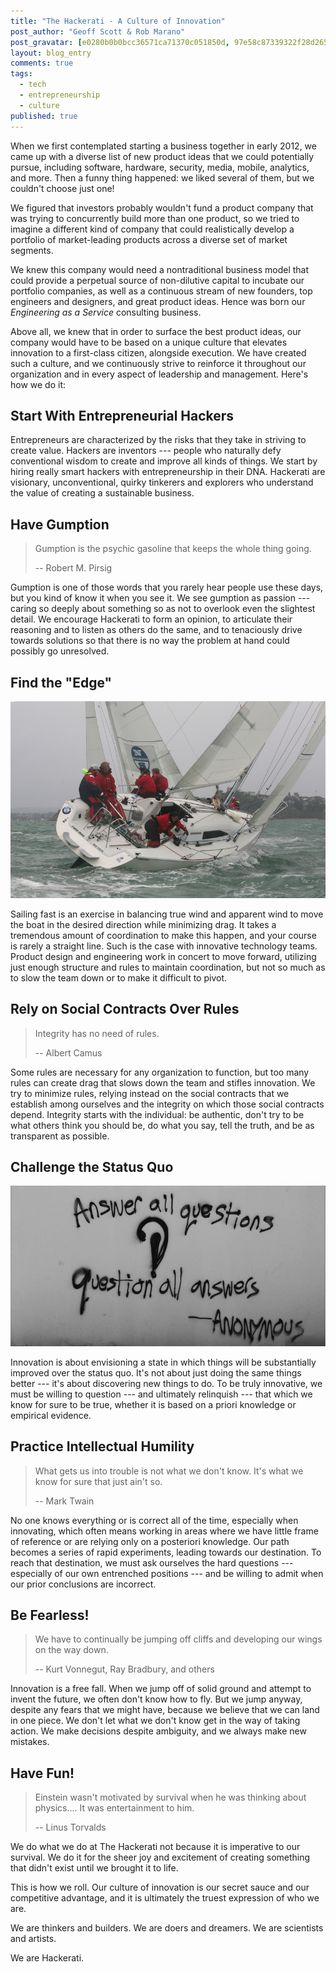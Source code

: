 ```yaml
---
title: "The Hackerati - A Culture of Innovation"
post_author: "Geoff Scott & Rob Marano"
post_gravatar: [e0280b0b0bcc36571ca71370c051850d, 97e58c87339322f28d26550fa2c3eb13]
layout: blog_entry
comments: true
tags: 
  - tech
  - entrepreneurship
  - culture
published: true
---
```


When we first contemplated starting a business together in early 2012, we came up with a diverse list of new product ideas that we could potentially pursue, including software, hardware, security, media, mobile, analytics, and more. Then a funny thing happened: we liked several of them, but we couldn't choose just one!

We figured that investors probably wouldn't fund a product company that was trying to concurrently build more than one product, so we tried to imagine a different kind of company that could realistically develop a portfolio of market-leading products across a diverse set of market segments.

We knew this company would need a nontraditional business model that could provide a perpetual source of non-dilutive capital to incubate our portfolio companies, as well as a continuous stream of new founders, top engineers and designers, and great product ideas. Hence was born our _Engineering as a Service_ consulting business.

Above all, we knew that in order to surface the best product ideas, our company would have to be based on a unique culture that elevates innovation to a first-class citizen, alongside execution. We have created such a culture, and we continuously strive to reinforce it throughout our organization and in every aspect of leadership and management. Here's how we do it:

Start With Entrepreneurial Hackers
----------------------------------
Entrepreneurs are characterized by the risks that they take in striving to create value. Hackers are inventors --- people who naturally defy conventional wisdom to create and improve all kinds of things. We start by hiring really smart hackers with entrepreneurship in their DNA. Hackerati are visionary, unconventional, quirky tinkerers and explorers who understand the value of creating a sustainable business.

Have Gumption
-------------
> Gumption is the psychic gasoline that keeps the whole thing going.
>
> -- Robert M. Pirsig

Gumption is one of those words that you rarely hear people use these days, but you kind of know it when you see it. We see gumption as passion --- caring so deeply about something so as not to overlook even the slightest detail. We encourage Hackerati to form an opinion, to articulate their reasoning and to listen as others do the same, and to tenaciously drive towards solutions so that there is no way the problem at hand could possibly go unresolved.

Find the "Edge"
---------------
[![Alt text](/blog/assets/img/sailboat_race.jpg "Fast is Fun")](https://flic.kr/p/4GtafZ)

Sailing fast is an exercise in balancing true wind and apparent wind to move the boat in the desired direction while minimizing drag. It takes a tremendous amount of coordination to make this happen, and your course is rarely a straight line. Such is the case with innovative technology teams. Product design and engineering work in concert to move forward, utilizing just enough structure and rules to maintain coordination, but not so much as to slow the team down or to make it difficult to pivot.

Rely on Social Contracts Over Rules
-----------------------------------
> Integrity has no need of rules.
>
> -- Albert Camus

Some rules are necessary for any organization to function, but too many rules can create drag that slows down the team and stifles innovation. We try to minimize rules, relying instead on the social contracts that we establish among ourselves and the integrity on which those social contracts depend. Integrity starts with the individual: be authentic, don't try to be what others think you should be, do what you say, tell the truth, and be as transparent as possible.

Challenge the Status Quo
------------------------
![Alt text](/blog/assets/img/answer_all_questions.jpg "Answer All Questions... Question All Answers")

Innovation is about envisioning a state in which things will be substantially improved over the status quo. It's not about just doing the same things better --- it's about discovering new things to do. To be truly innovative, we must be willing to question --- and ultimately relinquish --- that which we know for sure to be true, whether it is based on a priori knowledge or empirical evidence.

Practice Intellectual Humility
------------------------------
> What gets us into trouble is not what we don't know. It's what we know for sure that just ain't so.
>
> -- Mark Twain

No one knows everything or is correct all of the time, especially when innovating, which often means working in areas where we have little frame of reference or are relying only on a posteriori knowledge. Our path becomes a series of rapid experiments, leading towards our destination. To reach that destination, we must ask ourselves the hard questions --- especially of our own entrenched positions --- and be willing to admit when our prior conclusions are incorrect.

Be Fearless!
------------
> We have to continually be jumping off cliffs and developing our wings on the way down.
>
> -- Kurt Vonnegut, Ray Bradbury, and others

Innovation is a free fall. When we jump off of solid ground and attempt to invent the future, we often don't know how to fly. But we jump anyway, despite any fears that we might have, because we believe that we can land in one piece. We don't let what we don't know get in the way of taking action. We make decisions despite ambiguity, and we always make new mistakes.

Have Fun!
---------
> Einstein wasn't motivated by survival when he was thinking about physics.... It was entertainment to him.
>
> -- Linus Torvalds

We do what we do at The Hackerati not because it is imperative to our survival. We do it for the sheer joy and excitement of creating something that didn't exist until we brought it to life.

This is how we roll. Our culture of innovation is our secret sauce and our competitive advantage, and it is ultimately the truest expression of who we are.

We are thinkers and builders. We are doers and dreamers. We are scientists and artists.

We are Hackerati.
